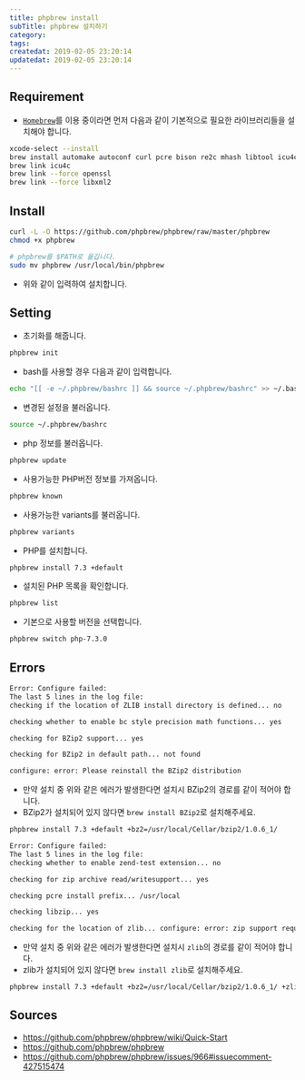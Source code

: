 ```yaml
---
title: phpbrew install
subTitle: phpbrew 설치하기
category: 
tags: 
createdat: 2019-02-05 23:20:14
updatedat: 2019-02-05 23:20:14
---
```


## Requirement

* [`Homebrew`](https://brew.sh/)를 이용 중이라면 먼저 다음과 같이 기본적으로 필요한
  라이브러리들을 설치해야 합니다.

```bash
xcode-select --install
brew install automake autoconf curl pcre bison re2c mhash libtool icu4c gettext jpeg openssl libxml2 mcrypt gmp libevent
brew link icu4c
brew link --force openssl
brew link --force libxml2
```

## Install

```bash
curl -L -O https://github.com/phpbrew/phpbrew/raw/master/phpbrew
chmod +x phpbrew

# phpbrew를 $PATH로 옮깁니다. 
sudo mv phpbrew /usr/local/bin/phpbrew
```

* 위와 같이 입력하여 설치합니다.

## Setting

* 초기화를 해줍니다.

```bash
phpbrew init
```

* bash를 사용할 경우 다음과 같이 입력합니다.

```bash
echo "[[ -e ~/.phpbrew/bashrc ]] && source ~/.phpbrew/bashrc" >> ~/.bashrc
```

* 변경된 설정을 불러옵니다.

```bash
source ~/.phpbrew/bashrc
```

* php 정보를 불러옵니다.

```bash
phpbrew update
```

* 사용가능한 PHP버전 정보를 가져옵니다.

```bash
phpbrew known
```

* 사용가능한 variants를 불러옵니다.

```bash
phpbrew variants
```

* PHP를 설치합니다.

```bash
phpbrew install 7.3 +default
```

* 설치된 PHP 목록을 확인합니다.

```bash
phpbrew list
```

* 기본으로 사용할 버전을 선택합니다.

```bash
phpbrew switch php-7.3.0
```

## Errors

```bash
Error: Configure failed:
The last 5 lines in the log file:
checking if the location of ZLIB install directory is defined... no

checking whether to enable bc style precision math functions... yes

checking for BZip2 support... yes

checking for BZip2 in default path... not found

configure: error: Please reinstall the BZip2 distribution
```

* 만약 설치 중 위와 같은 에러가 발생한다면 설치시 BZip2의 경로를 같이 적어야
  합니다.
* BZip2가 설치되어 있지 않다면 `brew install BZip2`로 설치해주세요.

```bash
phpbrew install 7.3 +default +bz2=/usr/local/Cellar/bzip2/1.0.6_1/ 
```

```bash
Error: Configure failed:
The last 5 lines in the log file:
checking whether to enable zend-test extension... no

checking for zip archive read/writesupport... yes

checking pcre install prefix... /usr/local

checking libzip... yes

checking for the location of zlib... configure: error: zip support requires ZLIB. Use --with-zlib-dir=<DIR> to specify prefix where ZLIB include and library are located
```

* 만약 설치 중 위와 같은 에러가 발생한다면 설치시 `zlib`의 경로를 같이 적어야
  합니다.
* zlib가 설치되어 있지 않다면 `brew install zlib`로 설치해주세요.

```bash
phpbrew install 7.3 +default +bz2=/usr/local/Cellar/bzip2/1.0.6_1/ +zlib=/usr/local/Cellar/zlib/1.2.11/
```

## Sources

* https://github.com/phpbrew/phpbrew/wiki/Quick-Start
* https://github.com/phpbrew/phpbrew
* https://github.com/phpbrew/phpbrew/issues/966#issuecomment-427515474



